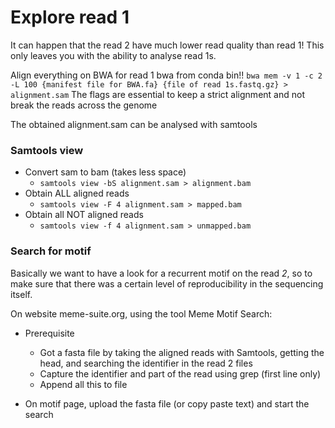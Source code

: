 # Explore read 1

It can happen that the read 2 have much lower read quality than read 1! This only leaves you with the ability to analyse read 1s.


Align everything on BWA for read 1
bwa from conda bin!!
`bwa mem -v 1 -c 2 -L 100 {manifest file for BWA.fa} {file of read 1s.fastq.gz} > alignment.sam`
The flags are essential to keep a strict alignment and not break the reads across the genome


The obtained alignment.sam can be analysed with samtools


### Samtools view

- Convert sam to bam (takes less space)
	+ `samtools view -bS alignment.sam > alignment.bam`
- Obtain ALL aligned reads
	+ `samtools view -F 4 alignment.sam > mapped.bam`
- Obtain all NOT aligned reads
	+ `samtools view -f 4 alignment.sam > unmapped.bam`


### Search for motif
Basically we want to have a look for a recurrent motif on the read *2*, so to make sure that there was a certain level of reproducibility in the sequencing itself.

On website meme-suite.org, using the tool Meme Motif Search:

- Prerequisite
	+ Got a fasta file by taking the aligned reads with Samtools, getting the head, and searching the identifier in the read 2 files
	+ Capture the identifier and part of the read using grep (first line only)
	+ Append all this to file

- On motif page, upload the fasta file (or copy paste text) and start the search

